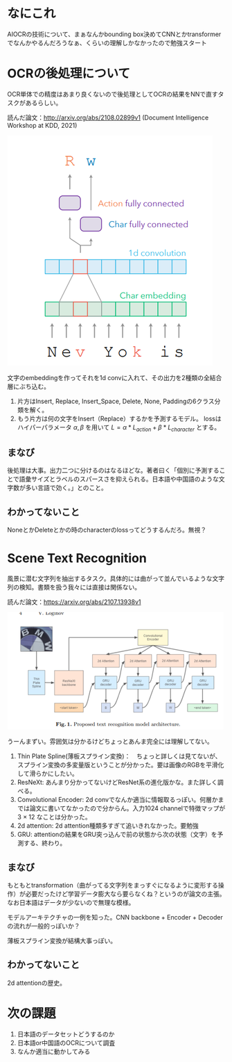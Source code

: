 # なにこれ
AIOCRの技術について、まぁなんかbounding box決めてCNNとかtransformerでなんかやるんだろうなぁ、くらいの理解しかなかったので勉強スタート

# OCRの後処理について
OCR単体での精度はあまり良くないので後処理としてOCRの結果をNNで直すタスクがあるらしい。

読んだ論文：http://arxiv.org/abs/2108.02899v1 (Document Intelligence Workshop at KDD, 2021)

![後処理モデルのアーキテクチャ](image.png)

文字のembeddingを作ってそれを1d convに入れて、その出力を2種類の全結合層にぶち込む。
1. 片方はInsert, Replace, Insert_Space, Delete, None, Paddingの6クラス分類を解く。
2. もう片方は何の文字をInsert（Replace）するかを予測するモデル。
lossはハイパーパラメータ $\alpha,\beta$ を用いて $L = \alpha * L_{action} + \beta * L_{character}$ とする。

## まなび
後処理は大事。出力二つに分けるのはなるほどな。著者曰く「個別に予測することで語彙サイズとラベルのスパースさを抑えられる。日本語や中国語のような文字数が多い言語で効く。」とのこと。

## わかってないこと
NoneとかDeleteとかの時のcharacterのlossってどうするんだろ。無視？

# Scene Text Recognition
風景に潜む文字列を抽出するタスク。具体的には曲がって並んでいるような文字列の検知。書類を扱う我々には直接は関係ない。

読んだ論文：https://arxiv.org/abs/2107.13938v1

![モデルのアーキテクチャ](image-1.png)

うーんまずい。雰囲気は分かるけどちょっとあんま完全には理解してない。
1. Thin Plate Spline(薄板スプライン変換)：　ちょっと詳しくは見てないが、スプライン変換の多変量版ということが分かった。要は画像のRGBを平滑化して滑らかにしたい。
2. ResNeXt: あんまり分かってないけどResNet系の進化版かな。また詳しく調べる。
3. Convolutional Encoder: 2d convでなんか適当に情報取るっぽい。何層かまでは論文に書いてなかったので分からん。入力1024 channelで特徴マップが3 $\times$ 12 なことは分かった。
4. 2d attention: 2d attention種類多すぎて追いきれなかった。要勉強
5. GRU: attentionの結果をGRU突っ込んで前の状態から次の状態（文字）を予測する、終わり。

## まなび
もともとtransformation（曲がってる文字列をまっすぐになるように変形する操作）が必要だったけど学習データ膨大なら要らなくね？というのが論文の主張。なお日本語はデータが少ないので無理な模様。

モデルアーキテクチャの一例を知った。CNN backbone + Encoder + Decoderの流れが一般的っぽいか？

薄板スプライン変換が結構大事っぽい。

## わかってないこと
2d attentionの歴史。

# 次の課題
1. 日本語のデータセットどうするのか
2. 日本語or中国語のOCRについて調査
3. なんか適当に動かしてみる